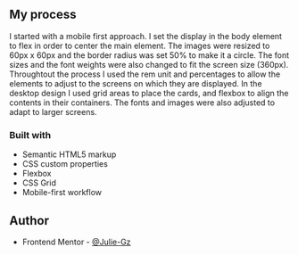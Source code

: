 ## My process
I started with a mobile first approach. I set the display in the body element to flex in order to center the main element. The images were resized to 60px x 60px and the border radius was set 50% to make it a circle. The font sizes and the font weights were also changed to fit the screen size (360px). Throughtout the process I used the rem unit and percentages to allow the elements to adjust to the screens on which they are displayed.
In the desktop design I used grid areas to place the cards, and flexbox to align the contents in their containers. The fonts and images were also adjusted to adapt to larger screens.

### Built with

- Semantic HTML5 markup
- CSS custom properties
- Flexbox
- CSS Grid
- Mobile-first workflow

## Author
- Frontend Mentor - [@Julie-Gz](https://github.com/Julie-Gz/testimonials-grid-section.git)
